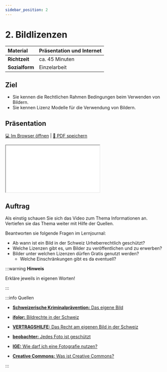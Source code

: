 ```yaml
---
sidebar_position: 2
---
```


# 2. Bildlizenzen

| **Material**   | Präsentation und Internet                     |
| :------------- | :-------------------------------------------- |
| **Richtzeit**  | ca. 45 Minuten                                |
| **Sozialform** | Einzelarbeit                                  |

## Ziel

* Sie kennen die Rechtlichen Rahmen Bedingungen beim Verwenden von Bildern.
* Sie kennen Lizenz Modelle für die Verwendung von Bildern.

<!---
## Video

[![IMAGE ALT TEXT HERE](https://via.placeholder.com/600x400)](https://www.youtube.com/watch?v=k1BneeJTDcU&ab_channel=boburnham)
--->

## Präsentation

[:computer: Im Browser öffnen](pathname:///slides/14_lizenzen/02_bilder) | [:floppy_disk: PDF speichern](pathname:///slides/14_lizenzen/02_bilder)

<iframe src="/bbzbl-modul-231/slides/14_lizenzen/02_bilder"></iframe>

## Auftrag

Als einstig schauen Sie sich das Video zum Thema Informationen an. Vertiefen sie das Thema weiter mit Hilfe der Quellen.

Beantworten sie folgende Fragen im Lernjournal:

- Ab wann ist ein Bild in der Schweiz Urheberrechtlich geschützt?
- Welche Lizenzen gibt es, um Bilder zu veröffentlichen und zu erwerben?
- Bilder unter welchen Lizenzen dürfen Gratis genutzt werden?
  - Welche Einschränkungen gibt es da eventuell?

:::warning **Hinweis**

Erkläre jeweils in eigenen Worten!

:::

:::info Quellen





- [**Schweizerische Kriminalprävention:** Das eigene Bild](https://www.skppsc.ch/de/wp-content/uploads/sites/2/2016/12/rechteigenesbild.pdf)

- [**ifolor:** Bildrechte in der Schweiz](https://www.ifolor.ch/inspirationen/bildrechte-der-schweiz)

- [**VERTRAGSHILFE:** Das Recht am eigenen Bild in der Schweiz](https://www.vertragshilfe.ch/recht-am-eigenen-bild/)

- [**beobachter:** Jedes Foto ist geschützt](https://www.beobachter.ch/gesetze-recht/schweizer-urheberrecht-wie-sind-fotos-videos-und-andere-kunstlerische-werke-geschutzt-39499)

- [**IGE:** Wie darf ich eine Fotografie nutzen?](https://www.ige.ch/de/etwas-schuetzen/urheberrecht/ein-werk-nutzen/fotografienschutz)

- [**Creative Commons:** Was ist Creative Commons?](http://www.creativecommons.ch/wie-funktionierts/)

:::